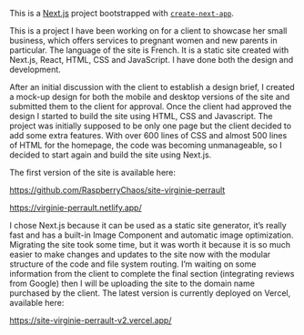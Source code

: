 This is a [Next.js](https://nextjs.org/) project bootstrapped with [`create-next-app`](https://github.com/vercel/next.js/tree/canary/packages/create-next-app).

This is a project I have been working on for a client to showcase her small business, which offers services to pregnant women and new parents in particular. The language of the site is French. It is a static site created with Next.js, React, HTML, CSS and JavaScript. I have done both the design and development.
 
After an initial discussion with the client to establish a design brief, I created a mock-up design for both the mobile and desktop versions of the site and submitted them to the client for approval. Once the client had approved the design I started to build the site using HTML, CSS and Javascript. The project was initially supposed to be only one page but the client decided to add some extra features. With over 600 lines of CSS and almost 500 lines of HTML for the homepage, the code was becoming unmanageable, so I decided to start again and build the site using Next.js.

The first version of the site is available here:

https://github.com/RaspberryChaos/site-virginie-perrault

https://virginie-perrault.netlify.app/

I chose Next.js because it can be used as a static site generator, it’s really fast and has a built-in Image Component and automatic image optimization. Migrating the site took some time, but it was worth it because it is so much easier to make changes and updates to the site now with the modular structure of the code and file system routing. I’m waiting on some information from the client to complete the final section (integrating reviews from Google) then I will be uploading the site to the domain name purchased by the client. The latest version is currently deployed on Vercel, available here:

https://site-virginie-perrault-v2.vercel.app/

